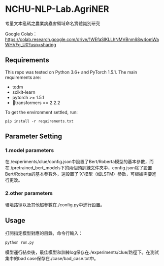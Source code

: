 # NCHU-NLP-Lab.AgriNER

考量文本亂碼之農業病蟲害領域命名實體識別研究

Google Colab：https://colab.research.google.com/drive/1WEfaSlKLLhNMVBnm68w4omWaWHVFg_U0?usp=sharing

## Requirements

This repo was tested on Python 3.6+ and PyTorch 1.5.1. The main requirements are:

- tqdm
- scikit-learn
- pytorch >= 1.5.1
- 🤗transformers == 2.2.2

To get the environment settled, run:

```
pip install -r requirements.txt
```

## Parameter Setting

### 1.model parameters

在./experiments/clue/config.json中設置了Bert/Roberta模型的基本參數，而在./pretrained_bert_models下的兩個預訓練文件夾中，config.json除了設置Bert/Roberta的基本參數外，還設置了'X'模型（如LSTM）參數，可根據需要進行更改。

### 2.other parameters

環境路徑以及其他超參數在./config.py中進行設置。

## Usage

打開指定模型對應的目錄，命令行輸入：

```
python run.py
```

模型運行結束後，最佳模型和訓練log保存在./experiments/clue/路徑下。在測試集中的bad case保存在./case/bad_case.txt中。
